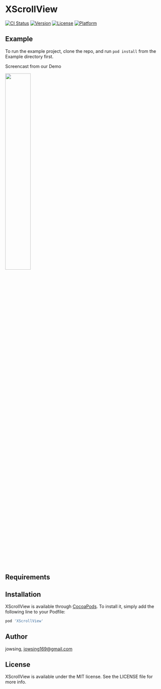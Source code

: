 # XScrollView

[![CI Status](https://img.shields.io/travis/jowsing/XScrollView.svg?style=flat)](https://travis-ci.org/jowsing/XScrollView)
[![Version](https://img.shields.io/cocoapods/v/XScrollView.svg?style=flat)](https://cocoapods.org/pods/XScrollView)
[![License](https://img.shields.io/cocoapods/l/XScrollView.svg?style=flat)](https://cocoapods.org/pods/XScrollView)
[![Platform](https://img.shields.io/cocoapods/p/XScrollView.svg?style=flat)](https://cocoapods.org/pods/XScrollView)

## Example

To run the example project, clone the repo, and run `pod install` from the Example directory first.

Screencast from our Demo

<img src="https://github.com/Jowsing/XScrollView/blob/main/images/vertical.gif" width="40%"/>

## Requirements

## Installation

XScrollView is available through [CocoaPods](https://cocoapods.org). To install
it, simply add the following line to your Podfile:

```ruby
pod 'XScrollView'
```

## Author

jowsing, jowsing169@gmail.com

## License

XScrollView is available under the MIT license. See the LICENSE file for more info.
